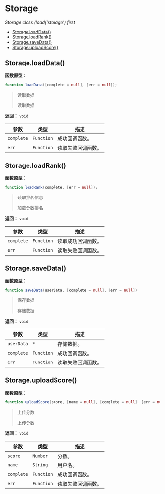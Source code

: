 # Storage

*Storage class (load('storage') first*

- [Storage.loadData()](#Storage.loadData)
- [Storage.loadRank()](#Storage.loadRank)
- [Storage.saveData()](#Storage.saveData)
- [Storage.uploadScore()](#Storage.uploadScore)

## Storage.loadData()

**函数原型：**

```actionscript
function loadData([complete = null], [err = null]);
```

> 读取数据
>
> 读取数据

**返回：** `void`

| 参数 | 类型 | 描述 |
|---|---|---|
| `complete` | `Function` | 成功回调函数。 |
| `err` | `Function` | 读取失败回调函数。 |

## Storage.loadRank()

**函数原型：**

```actionscript
function loadRank(complete, [err = null]);
```

> 读取排名信息
>
> 加载分数排名

**返回：** `void`

| 参数 | 类型 | 描述 |
|---|---|---|
| `complete` | `Function` | 读取成功回调函数。 |
| `err` | `Function` | 读取失败回调函数。 |

## Storage.saveData()

**函数原型：**

```actionscript
function saveData(userData, [complete = null], [err = null]);
```

> 保存数据
>
> 存储数据

**返回：** `void`

| 参数 | 类型 | 描述 |
|---|---|---|
| `userData` | `*` | 存储数据。 |
| `complete` | `Function` | 成功回调函数。 |
| `err` | `Function` | 读取失败回调函数。 |

## Storage.uploadScore()

**函数原型：**

```actionscript
function uploadScore(score, [name = null], [complete = null], [err = null]);
```

> 上传分数
>
> 上传分数

**返回：** `void`

| 参数 | 类型 | 描述 |
|---|---|---|
| `score` | `Number` | 分数。 |
| `name` | `String` | 用户名。 |
| `complete` | `Function` | 成功回调函数。 |
| `err` | `Function` | 读取失败回调函数。 |


